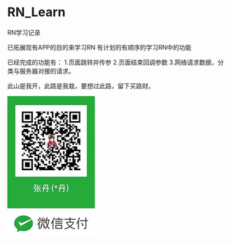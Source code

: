 # RN_Learn
RN学习记录

已拓展现有APP的目的来学习RN
有计划的有顺序的学习RN中的功能

已经完成的功能有：
1.页面跳转并传参
2.页面结束回调参数
3.网络请求数据，分类与服务器对接的请求。






此山是我开，此路是我栽，要想过此路，留下买路财。


![望鼓励](https://github.com/zhangdan183/ES6/blob/master/File/WechatIMG17.jpeg)
